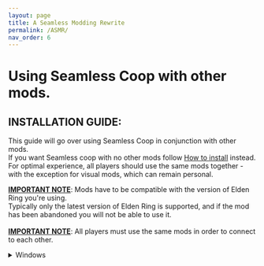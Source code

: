 ```yaml
---
layout: page
title: A Seamless Modding Rewrite
permalink: /ASMR/
nav_order: 6
---
```




# Using Seamless Coop with other mods.

## INSTALLATION GUIDE:  
This guide will go over using Seamless Coop in conjunction with other mods.<br /> 
If you want Seamless coop with no other mods follow [How to install](https://ersc-docs.github.io/how-to-install-and-update/) instead.<br />
For optimal experience, all players should use the same mods together - with the exception for visual mods, which can remain personal.

 <u><b>IMPORTANT NOTE</b></u>: Mods have to be compatible with the version of Elden Ring you're using. <br />
 Typically only the latest version of Elden Ring is supported, and if the mod has been abandoned you will not be able to use it.<br />  
 <u><b>IMPORTANT NOTE</b></u>: All players must use the same mods in order to connect to each other.

<details markdown="block">
  <summary>Windows</summary>


  <b><u>NOTE</u></b>: This guide was written with file extensions **ENABLED**.<br /> 
  If some file names do not match what you're seeing, please turn this setting on in File Explorer:<br />  
 <a href="https://i.imgur.com/sBU3kWt.png"><img src="https://i.imgur.com/sBU3kWt.png" width="600"></a>





 A guide on how to setup Seamless Coop with ModEngine 2 + other mods. 
 
 **Required**

 You MUST launch Seamless Coop with either the launcher or ModEngine2.<br /> 
 DLL injectors like Elden Mod Loader and Lazy Loader won't work.


## Files you need
Seamless Coop and ModEngine2.

Make sure that you have:
- [ModEngine2](https://github.com/soulsmods/ModEngine2/releases/latest)
- [Seamless Coop](https://www.nexusmods.com/eldenring/mods/510)

## Setup 


<details markdown="block">
  <summary>1. Where to put the files.</summary>

<br />
1.1 Extract `Mod Engine 2` using your prefered file archiver. Like [7zip](https://www.7-zip.org/download.html) as an example.<br />
<br />
    ![image](https://github.com/ersc-docs/ersc-docs.github.io/assets/174225858/ef067a95-3968-4e70-8c7e-5fb42b88802d)
 
1.2 Rename the folder `ModEngine-2.1.0.0-win64` into `ME2`<br />
<br />
    ![image](https://github.com/ersc-docs/ersc-docs.github.io/assets/174225858/5687de17-a960-4d45-b0e7-7251f8cc4107)

1.3 Place the `ME2` folder into your `Game` folder. <br />
<br />
    ![image](https://github.com/ersc-docs/ersc-docs.github.io/assets/174225858/268b828a-51e9-4d8d-bc03-6b5ff8b519ea)



<details markdown="block">
  <summary>Where is my Game folder</summary>

<br />
*Browser local files in steam.*

1. Open Steam
  
2. Right click `Elden Ring`
 
3. Go down to `Manage`
 
4. Click on `Browser local files`
 
    ![image](https://github.com/ersc-docs/ersc-docs.github.io/assets/174225858/4ec7754c-956a-4699-b53f-e458deb91ad1)

This will open your `Elden Ring` folder and inside it is the `Game` Folder. 
 
You can pin the `Game` folder to `Quick acces` <br />
by right clicking the `Game` folder -> `Pin to Quick acces`. <br />
Which will make it available in the left side of the file explorer under Quick acces.
    ![image](https://github.com/ersc-docs/ersc-docs.github.io/assets/174225858/50750f3b-2030-4248-ad9a-a225a44ab415)

</details>

1.4 Go back to where your `Seamless Co-op v1.x.x.zip` is located and extract it as well.
 
1.5 Open the `Seamless Co-op v1.x.x` folder and inside you should see a `SeamlessCoop` folder and a `ersc_launcher.exe`
 
1.6 Place the `SeamlessCoop` folder into the `ME2` folder that is in your `Game` folder.
<br />
    ![image](https://github.com/ersc-docs/ersc-docs.github.io/assets/174225858/e79276d1-956b-499d-8ea5-2296a8c663cf)

1.7 You can now delete the files unrelated to `Elden Ring` from the `ME2` Folder. <br />
They are `config_armoredcore6.toml`, `config_darksouls3.toml`, `launchmod_darksouls3.bat` and `launchmod_armoredcore6.bat`
<br />
    ![image](https://github.com/ersc-docs/ersc-docs.github.io/assets/174225858/ae2278af-4cce-4ee7-ad0c-8425a0a34774)

</details>

<details markdown="block">
<summary>2. Set a Password and configure the ersc_settings.ini</summary>

 2.1 Open your `SeamlessCoop` folder in your `ME2` folder. 
 
 2.2 Open the `ersc_settings.ini` file with text editor of choise.
 
 2.3 Change the settings to your/your groups liking and set a password.

```
[GAMEPLAY]

; Invaders are other players that will join your world uninvited and try to kill you and your party.  0=FALSE  1=TRUE
allow_invaders = 1

; Debuffs (Rot Essence) will be acquired when you die, and will only be cured when you sit at a bonfire.  0=FALSE  1=TRUE
death_debuffs = 1

; Spirit summons can aid you in multiplayer.  0=FALSE  1=TRUE
allow_summons = 1

; 0 = Normal | 1 = None | 2 = Display player ping | 3 = Display player soul level | 4 = Display player death count
overhead_player_display = 0


[SCALING]

; Amount of enemy health (%) per player for each enemy. (Default: 35 = 35% more enemy health per player)
enemy_health_scaling = 35

; Amount of enemy damage (%) per player for each enemy. (Default: 0 = 0% more enemy damage per player)
enemy_damage_scaling = 0

; Amount of enemy posture absorption (%) per player for each enemy. (Default: 15 = 15% more per player)
enemy_posture_scaling = 15

; Amount of boss health (%) per player for bosses. (Default: 100 = 100% more boss health per player)
boss_health_scaling = 100

; Amount of enemy damage (%) per player for bosses. (Default: 0 = 0% more enemy damage towards players, per player)
boss_damage_scaling = 0

; Amount of boss posture absorption (%) per player for bosses. (Default: 20 = 20% more boss posture per player)
boss_posture_scaling = 20

[PASSWORD]

; Session password
cooppassword = I Made A Password

[SAVE]

;Your save file extension (in the vanilla game this is .sl2). Use any alphanumeric characters (limit = 120)
save_file_extension = co2

[LANGUAGE]

;Leave this blank unless you want to load a custom locale file. The mod will default to your game language.
mod_language_override = 
```

 2.4 When you are done `Save` the changes.
 
 <b>Note:</b> Host's `ersc_settings.ini` determins the worlds `Scaling`, `Player Invasions`, `Rot` and `Spirit Summons`.
 
 <b>Note2:</b> You need to set the password in this location, When you are using `Mod Engine 2` to launch the game.
 
 <b>Optional</b> You can change the save file extension you use for a save depending on what mods you use.

```
[SAVE]

;Your save file extension (in the vanilla game this is .sl2). Use any alphanumeric characters (limit = 120)
save_file_extension = `co2`
```

 Change where it says `co2` into as an example `Moddedco2`,<br /> 
 then make a copy of your `ER0000.co2` file and rename the copy into `ER0000.Moddedco2`.<br /> 
 This will separate Seamless Coop only saves and saves using other mods.<br />
 So you dont accidently open them up and lose a lot of modded items on those characters.

</details>

<details markdown="block">
  <summary>3. Setting up Mod Engine 2</summary>

 3.1 Open your `ME2` folder. 
 
 3.2 Open the `config_eldenring.toml` with your prefered text editor.
 
 3.3 Copy and paste `external_dlls = [ "SeamlessCoop/ersc.dll" ]` into your `config_eldenring.toml` in the location shown below. 

    ```
    # Global mod engine configuration
    [modengine]
    # If set to true the debug console will appear while the game is running
    debug = false

    # List of files that will be loaded into the game as DLL mods.
    # Absolute paths to mods are supported but must use '\\' to separate path items. For example, if your mod is at E:\coolstuff\coolmod.dll, you must enter
    # the path in the config as "E:\\coolstuff\\coolmod.dll".
    # If there's no drive specifier (C:, D:, etc), the path is relative to where the launcher is located. For example, having the path as "mod.dll" will tell
    # Mod Engine 2 to look for the directory mod inside the Mod Engine 2 directory with the launcher.
    #
    # Multiple mods must be separated with commas. For example if you have 3 mods, you will have something like the following:
    # external_dlls = [ "coolmod.dll", "D:\\nicemods\\nicemod.dll", "sosofolder\sosomod.dll" ]
    external_dlls = [ "SeamlessCoop/ersc.dll" ]

    # Mod loader configuration
    [extension.mod_loader]
    enabled = true

    # Not currently supported for Elden Ring
    loose_params = false

    # List of directories that contain modded files in order of prioritization. Inside each specified mod directory must have the game
    # assets in Fromsoft's asset structure. I.e. if you mod parts/something.partsbnd.dcx, the modded version must be at mod/parts/something.partsbnd.dcx.
    # Absolute paths to mods are supported but must use '\\' to separate path items. For example, if your mod is at E:\coolstuff\coolmod, you must enter
    # the path in the config as "E:\\coolstuff\\coolmod".
    # If there's no drive specifier (C:, D:, etc), the path is relative to where the launcher is located. For example, having the path as "mod" will tell
    # modengine 2 to look for the directory mod inside the mod engine 2 directory with the launcher.
    #
    # Multiple mods must be separated with commas. For example if you have 3 mods, you will have something like the following:
    # mods = [
    #    { enabled = true, name = "coolmod", path = "mod1" },
    #    { enabled = true, name = "nicemod", path = "mod2" },
    #    { enabled = true, name = "sosomod", path = "mod3" }
    # ]
    # Note that modengine 2 currently has no way to resolve conflicting files including regulation.bin, and thus the mod with the highest priority
    # will have the modded file be loaded in the case of conflict. Some support for merging of params and potentially other assets is considered for
    # a future release.
    mods = [
    { enabled = true, name = "default", path = "mod"}

    ]

    # When enabled, scylly hide will be injected into the game. This allows for antidebug measures in the game to be bypassed so that you can attach
    # debuggers such as Cheat Engine, x64dbg, windbg, etc to the game without as much trouble. If you're not reverse engineering the game, this option
    # is probably not for you.
    [extension.scylla_hide]
    enabled = false
    ```

3.4 Save the changes.

</details>


<details markdown="block">
<summary>4. Adding aditional mods.</summary>

<br />
<b><u> MAKE SURE TO READ THE DESCRIPTION AND/OR READ ME OF MODS YOU WANT TO USE </u></b> 

<details markdown="block">
<summary>What is the difference between what's refered to as file based mods and .dll mods?</summary>

`File based` mods are mods that would have to replace game file to function,<br />
 which we get around by using `Mod Engein 2` to launch the game.<br /> 
 This means that if you are using 2 mods that are file based<br />
 they may replace eachothers files which can and most likely will cause issues.
 
 
`.dll` mods are mods that need to be injected into the game to function and would not replace game files.

</details>

<details markdown="block">
  <summary>How do I know if it's a file based mod or a .dll mod?</summary>

<br />
 `File based` mods are usually overhauls like <br />
 Clever's moveset packs, Convergence and Elden Ring Reforged<br />
 or something like a armor replacer but can also be simple edits to the `regulation.bin`.<br /> 
   Big overhauls will sometimes come bundled with `.dll` mods and `Mod Engine 2`.
 
 `.dll` mods will generally speaking only have a .dll file, a config file aka a .ini file.<br />
 The .ini file may be in a folder sometimes. The can also come with it's own .exe file like Seamless Coop.
 
 You can `preview` what files a mod has on NexusMods before downloading<br />
 by going to the mods `file` page and click on `Preview file contents`. 

</details>

<details markdown="block">
  <summary>My mod is a file based mod.</summary>

<br />
<b>Will be using Clever's moveset modpack to demonstrate since it comes with no additional `.dll` mods or `Mod Engine 2`</b>
 
1. Open the zip file you have downloaded with prefered file archiver,<br /> 
   by selecting open archive or double clicking.

    ![image](https://github.com/ersc-docs/ersc-docs.github.io/assets/174225858/b9ffedb1-c36f-4c47-b934-2f62d007c7df)
 
2. Open your file exploerer and go to the `ME2` folder in your `Game` folder.
 
3. Open the `mod` folder. Which should at this point be empty.
 
4. Drag and drop the files from the mod into the `mod` folder.
 
    ![image](https://github.com/ersc-docs/ersc-docs.github.io/assets/174225858/61b427ec-560a-49de-8657-3357f20cebe9)
 
5. The mod is now installed.
 
<b><u>NOTE:</u></b> You can only have one `regulation.bin` mod at a time.<br /> 
Aka mods that come with a `regulation.bin` file.
 
<b><u>NOTE2:</u></b> Only you will see the texture and modle modifications you are using.<br /> 
  If you are using `parts` mods like armor and weapon mods<br />
  and you want it to be shown on the other players in your session when they wear this equipment.<br />
  Make sure that the `parts` files in your `parts` folder<br />
  come with a regular version and a `_l` version. (`l` is a lowercase `L`)

   ![image](https://github.com/ersc-docs/ersc-docs.github.io/assets/174225858/d436a59f-031e-46fa-b923-cb6067f729c9)
 
If they do not then make a copy and rename it.
 
Example:
`wp_a_0120.partsbnd.dcx`'s copy would be renamed into `wp_a_0120_l.partsbnd.dcx`

</details>

<details markdown="block">
<summary>My mod is a .dll mod.</summary>

You can use `Mod Engine 2` or `Elden Ring Mod Loader` for `.ddl` mods.

Some `.dll` mods needs to be last in `Mod Engine 2` for them to work. Some will only work with `Elden Ring Mod Loader`.

<b>If the `.dll` mod you are using is giving a Error saying "Could not find signature!"<br />
try loading it last in `Mod Engine 2` or try using `Elden Ring Mod Loader` and making a load order in .<br />
It could also mean that the mod is outdated</b>

<details markdown="block">
<summary>Using `Mod Engine 2`</summary>

<br />
1. Download what ever .dll mod you want to use. I.ll be using the Posture bar mod as an example.

2. Open the downloaded zip and navigate to where you see it's `.dll` file. 
 
    ![image](https://github.com/ersc-docs/ersc-docs.github.io/assets/174225858/1acd630c-6d23-4843-81e6-34630f528264)
 
3. Go to your `ME2` folder in your `Game` folder.

4. Make a new folder and name it into `dllMods`.<br /> 
  (You can name the folder to whatever you want,<br />
   if you do replace `ddMods` with what ever you named the folder into)

    ![image](https://github.com/ersc-docs/ersc-docs.github.io/assets/174225858/30b9991b-4d33-4797-a276-ac54d079468b)

6. Drag and drop the `.dll` mods content into the `dllMods` folder.

    ![image](https://github.com/ersc-docs/ersc-docs.github.io/assets/174225858/10820f1a-17bc-4b19-8b0a-5bbae3132854)

7. Go back into your `ME2` folder and open the `config_eldenring.toml`

8. Add the `.dll` mods `.dll` file into the config where you added Seamless Coop in a previous step.<br /> 
   Separate the `.dll` mods you are using with a `,`.

  ```
  # Global mod engine configuration
  [modengine]
  # If set to true the debug console will appear while the game is running
  debug = false
  
  # List of files that will be loaded into the game as DLL mods.
  # Absolute paths to mods are supported but must use '\\' to separate path items. For example, if your mod is at E:\coolstuff\coolmod.dll, you must enter
  # the path in the config as "E:\\coolstuff\\coolmod.dll".
  # If there's no drive specifier (C:, D:, etc), the path is relative to where the launcher is located. For example, having the path as "mod.dll" will tell
  # Mod Engine 2 to look for the directory mod inside the Mod Engine 2 directory with the launcher.
  #
  # Multiple mods must be separated with commas. For example if you have 3 mods, you will have something like the following:
  # external_dlls = [ "coolmod.dll", "D:\\nicemods\\nicemod.dll", "sosofolder\sosomod.dll" ]
  external_dlls = ["SeamlessCoop/ersc.dll", "dllMods/PostureBarMod.dll"]
  
  # Mod loader configuration
  [extension.mod_loader]
  enabled = true
  
  # Not currently supported for Elden Ring
  loose_params = false
  
  # List of directories that contain modded files in order of prioritization. Inside each specified mod directory must have the game
  # assets in Fromsoft's asset structure. I.e. if you mod parts/something.partsbnd.dcx, the modded version must be at mod/parts/something.partsbnd.dcx.
  # Absolute paths to mods are supported but must use '\\' to separate path items. For example, if your mod is at E:\coolstuff\coolmod, you must enter
  # the path in the config as "E:\\coolstuff\\coolmod".
  # If there's no drive specifier (C:, D:, etc), the path is relative to where the launcher is located. For example, having the path as "mod" will tell
  # Mod Engine 2 to look for the directory mod inside the Mod Engine 2 directory with the launcher.
  #
  # Multiple mods must be separated with commas. For example if you have 3 mods, you will have something like the following:
  # mods = [
  #    { enabled = true, name = "coolmod", path = "mod1" },
  #    { enabled = true, name = "nicemod", path = "mod2" },
  #    { enabled = true, name = "sosomod", path = "mod3" }
  # ]
  # Note that modengine 2 currently has no way to resolve conflicting files including regulation.bin, and thus the mod with the highest priority
  # will have the modded file be loaded in the case of conflict. Some support for merging of params and potentially other assets is considered for
  # a future release.
  mods = [
      { enabled = true, name = "default", path = "mod" }
  ]
  
  # When enabled, scylla hide will be injected into the game. This allows for antidebug measures in the game to be bypassed so that you can attach
  # debuggers such as Cheat Engine, x64dbg, windbg, etc to the game without as much trouble. If you're not reverse engineering the game, this option
  # is probably not for you.
  [extension.scylla_hide]
  enabled = false
  ```

8. do the same for all `.dll` mods you want to use.

9. Save the changes when you are done.

</details>

<details markdown="block">
<summary>Using Mod Loader</summary>

<br />
Some `.dll` mods may require `Elden Ring Mod Loader` to load properly.

<b>THIS WILL MAKE YOU UNABLE TO LAUNCH VANILLA ELDEN RING IN OFFLINE MODE.\ 
UNLESS YOU RENAME `dinput8.dll` INTO `_dinput8.dll`.</b>

1. Download [Elden Ring Mod Loader](https://www.nexusmods.com/eldenring/mods/117)

2. Open the zip file you downloaded and drag and drop it's content into the `Game` folder. 

    ![image](https://github.com/ersc-docs/ersc-docs.github.io/assets/174225858/64a510d5-4695-4946-9dd9-74cb0a77dec5)

3. Download whatever `.dll` mod you want to use. I.ll be using the Posture bar mod as an example.

4. Open the zip and navigate to where you can see the `.dll` file.\  
   Then drag and drop it's content into the `mods` folder located in your `Game` folder.

    ![image](https://github.com/ersc-docs/ersc-docs.github.io/assets/174225858/fe2bf108-3377-4337-b4e1-a77a108b5cdd)

5. Go back into your `Game` folder

6. Open `Elden Ring Mod Loader`'s `mod_loader_config.ini` file.

7. Add the mods you have installed to your load order. Lowest number has highest load priority.<br />
   Increase the load delay if some `.dll` mods fail to load properly.


    ```
    [modloader]
    load_delay = 5000
    show_terminal = 0

    [loadorder]
    PostureBarMod.dll.dll = 1
    ```

8. Save the changes when you are done.

</details>

</details>

<details markdown="block">
<summary>I want to use a randomizer</summary>

<br />
1. Download [Elden Ring Item Randomizer]()

2. Open the zip file you downloaded with your prefered file archiver.

3. Drag and drop the `randomizer` folder into your `ME2` folder located in your `Game` folder.

    ![image](https://github.com/ersc-docs/ersc-docs.github.io/assets/174225858/6744e648-8425-4d3d-ba37-c5e0b81cf256)

4. Open the `randomizer` folder and run the `EldenRingRandomizer.exe`.

    ![image](https://github.com/ersc-docs/ersc-docs.github.io/assets/174225858/1077db6e-6c5f-4bea-80fd-fb15e4aa9853)

5. In the Randomizer window click on `Select game exe`

    ![image](https://github.com/ersc-docs/ersc-docs.github.io/assets/174225858/79ee827b-822c-4b02-997a-bdbdc5fb3763)

6. Navigate to your `Game` folder, select the `eldenring.exe` and press `Open`.

    ![image](https://github.com/ersc-docs/ersc-docs.github.io/assets/174225858/d2dac3bb-f90d-411b-b087-a7e3af1e65f4)

7. Change the settings to your likeing in the `Item Randomizer`, `Enemy Randomizer` and `Misc Options` tabs. 

8. If you want to use the Randomizer with other `file based` mods you can click on `Merge other mod`.

    <b>NOTE:</b> Trying to use Randomizers merge option with mods that make map edits can cause the randmizer to fail to randomize and spit out an error.

9. In the pop up select the option that suites your needs but easiest is to just click `Select mod directory to merge`.

    ![image](https://github.com/ersc-docs/ersc-docs.github.io/assets/174225858/405aee65-af84-4bad-8aa4-6b795b0497b6)
   
11. Navigate to the `ME2` folder and click on the `mod` folder and then click on `Select Folder`.

    ![image](https://github.com/ersc-docs/ersc-docs.github.io/assets/174225858/7f5186e7-d4d5-40e5-8914-cb4a3b419916)

12. When you feel happy with your options click `Randomize items and enemies` and wait for the randomizer to finish.<br /> 
    If you uncheck a tab the `Randomize` button will reflect this.


13. Uppon a succesful Randomization the Randomizer will say Done in green at the bottom.

    ![image](https://github.com/ersc-docs/ersc-docs.github.io/assets/174225858/7a68777a-b287-4f38-8f7e-e7bca17210ec)


14. Close the Randomizer window and go back into your `ME2` folder and open the `config_eldenring.toml`.

15. At the botton find the line `{ enabled = true, name = "default", path = "mod" }`

16. Add a `,` to the end of this line like so `{ enabled = true, name = "default", path = "mod" },`

17. Copy the line and paste it in the line below and change where it says `"mod"` into `"randomizer"`

It should look like this.

    ```
    # Note that modengine 2 currently has no way to resolve conflicting files including regulation.bin, and thus the mod with the highest priority
    # will have the modded file be loaded in the case of conflict. Some support for merging of params and potentially other assets is considered for
    # a future release.
    mods = [
       { enabled = true, name = "default", path = "mod" },
       { enabled = true, name = "default", path = "randomizer" },
    ]

    # When enabled, scylla hide will be injected into the game. This allows for antidebug measures in the game to be bypassed so that you can attach
    # debuggers such as Cheat Engine, x64dbg, windbg, etc to the game without as much trouble. If you're not reverse engineering the game, this option
    # is probably not for you.
    [extension.scylla_hide]
    enabled = false
    ```

<b><u>Save the changes</u></b>


<b>NOTE:</b> If you do not want to use the randomizer anymore or just disable it for the moment.<br />
You can add a `#` to the beginig of the line and `Mod Engine 2` will skip launching it.
<br />
    ![image](https://github.com/ersc-docs/ersc-docs.github.io/assets/174225858/f2920cb1-7f18-4b69-9d75-e5bd37b73770)




</details>

</details>

<details markdown="block">
<summary>5. Launching the game</summary>

5.1 Open your `ME2` folder located in your `Game` folder.

5.2 Launch the game with the `launchmod_eldenring.bat`
<br />
    ![image](https://github.com/ersc-docs/ersc-docs.github.io/assets/174225858/9bd45726-c29e-478a-9e8e-b77dc64e62dd)

</details>




</details>


